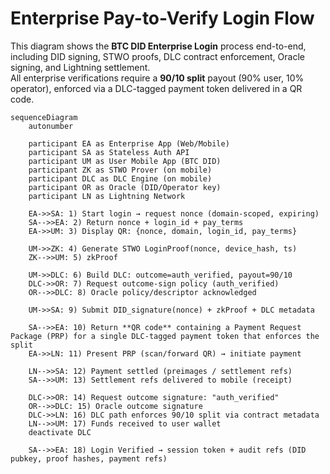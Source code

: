 # Enterprise Pay-to-Verify Login Flow

This diagram shows the **BTC DID Enterprise Login** process end-to-end, including DID signing, STWO proofs, DLC contract enforcement, Oracle signing, and Lightning settlement.  
All enterprise verifications require a **90/10 split** payout (90% user, 10% operator), enforced via a DLC-tagged payment token delivered in a QR code.

```mermaid
sequenceDiagram
    autonumber

    participant EA as Enterprise App (Web/Mobile)
    participant SA as Stateless Auth API
    participant UM as User Mobile App (BTC DID)
    participant ZK as STWO Prover (on mobile)
    participant DLC as DLC Engine (on mobile)
    participant OR as Oracle (DID/Operator key)
    participant LN as Lightning Network

    EA->>SA: 1) Start login → request nonce (domain-scoped, expiring)
    SA-->>EA: 2) Return nonce + login_id + pay_terms
    EA->>UM: 3) Display QR: {nonce, domain, login_id, pay_terms}

    UM->>ZK: 4) Generate STWO LoginProof(nonce, device_hash, ts)
    ZK-->>UM: 5) zkProof

    UM->>DLC: 6) Build DLC: outcome=auth_verified, payout=90/10
    DLC->>OR: 7) Request outcome-sign policy (auth_verified)
    OR-->>DLC: 8) Oracle policy/descriptor acknowledged

    UM->>SA: 9) Submit DID_signature(nonce) + zkProof + DLC metadata

    SA-->>EA: 10) Return **QR code** containing a Payment Request Package (PRP) for a single DLC-tagged payment token that enforces the split
    EA->>LN: 11) Present PRP (scan/forward QR) → initiate payment

    LN-->>SA: 12) Payment settled (preimages / settlement refs)
    SA-->>UM: 13) Settlement refs delivered to mobile (receipt)

    DLC->>OR: 14) Request outcome signature: "auth_verified"
    OR-->>DLC: 15) Oracle outcome signature
    DLC->>LN: 16) DLC path enforces 90/10 split via contract metadata
    LN-->>UM: 17) Funds received to user wallet
    deactivate DLC

    SA-->>EA: 18) Login Verified → session token + audit refs (DID pubkey, proof hashes, payment refs)
